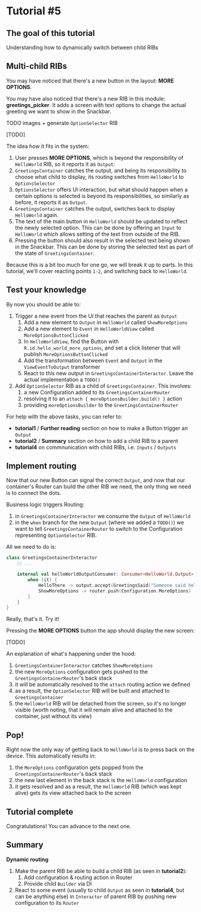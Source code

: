 # Tutorial #5

## The goal of this tutorial

Understanding how to dynamically switch between child RIBs


## Multi-child RIBs

You may have noticed that there's a new button in the layout: **MORE OPTIONS**. 

You may have also noticed that there's a new RIB in this module: **greetings_picker**. It adds a screen with text options to change the actual greeting we want to show in the Snackbar.

TODO images + generate `OptionSelector` RIB

[TODO]

The idea how it fits in the system:

1. User presses **MORE OPTIONS**, which is beyond the responsibility of `HelloWorld` RIB, so it reports it as `Output`:
2. `GreetingsContainer` catches the output, and being its responsibility to choose what child to display, its routing switches from `HelloWorld` to `OptionsSelector`
3. `OptionsSelector` offers UI interaction, but what should happen when a certain options is selected is beyond its responsibilities, so similarly as before, it reports it as `Output`.
4. `GreetingsContainer` catches the output, switches back to display `HelloWorld` again.
5. The text of the main button in `HelloWorld` should be updated to reflect the newly selected option. This can be done by offering an `Input` to `HelloWorld` which allows setting of the text from outside of the RIB.
6. Pressing the button should also result in the selected text being shown in the Snackbar. This can be done by storing the selected text as part of the state of `GreetingsContainer`.
 
 Because this is a bit too much for one go, we will break it up to parts. In this tutorial, we'll cover reacting points `1-2`, and switching back to `HelloWorld`. 


## Test your knowledge

By now you should be able to:
1. Trigger a new event from the UI that reaches the parent as `Output`
    1. Add a new element to `Output` in `HelloWorld` called `ShowMoreOptions`
    2. Add a new element to `Event` in `HelloWorldView` called `MoreOptionsButtonClicked`
    3. In `HelloWorldView`, find the Button with `R.id.hello_world_more_options`, and set a click listener that will publish `MoreOptionsButtonClicked`
    4. Add the transformation between `Event` and `Output` in the `ViewEventToOutput` transformer
    5. React to this new output in `GreetingsContainerInteractor`. Leave the actual implementation a `TODO()`
2. Add `OptionSelector` RIB as a child of `GreetingsContainer`. This involves:
    1. a new Configuration added to its `GreetingsContainerRouter`
    2. resolving it to an `attach { moreOptionsBuilder.build() }` action
    3. providing `moreOptionsBuilder` to the `GreetingsContainerRouter`
 
For help with the above tasks, you can refer to:
- **tutorial1** / **Further reading** section on how to make a Button trigger an `Output`
- **tutorial2** / **Summary** section on how to add a child RIB to a parent
- **tutorial4** on commnunication with child RIBs, i.e. `Inputs` / `Outputs`


## Implement routing

Now that our new Button can signal the correct `Output`, and now that our container's Router can build the other RIB we need, the only thing we need is to connect the dots.

Business logic triggers Routing:
1. in `GreetingsContainerInteractor` we consume the `Output` of `HelloWorld`
2. in the `when` branch for the new `Output` (where we added a `TODO()`) we want to tell `GreetingsContainerRouter` to switch to the Configuration representing `OptionSelector` RIB.

All we need to do is:

```kotlin
class GreetingsContainerInteractor
    // ...

    internal val helloWorldOutputConsumer: Consumer<HelloWorld.Output> = Consumer {
        when (it) {
            HelloThere -> output.accept(GreetingsSaid("Someone said hello"))
            ShowMoreOptions -> router.push(Configuration.MoreOptions)
        }
    }
}
```

Really, that's it. Try it!

Pressing the **MORE OPTIONS** button the app should display the new screen:

[TODO]


An explanation of what's happening under the hood:
1. `GreetingsContainerInteractor` catches `ShowMoreOptions`
2. the new `MoreOptions` configuration gets pushed to the `GreetingsContainerRouter`'s back stack 
3. it will be automatically resolved to the `attach` routing action we defined
4. as a result, the `OptionSelector` RIB will be built and attached to `GreetingsContainer`
5. the `HelloWorld` RIB will be detached from the screen, so it's no longer visible (worth noting, that it will remain alive and attached to the container, just without its view)


## Pop!
 
Right now the only way of getting back to `HelloWorld` is to press back on the device. This automatically results in:
1. the `MoreOptions` configuration gets popped from the `GreetingsContainerRouter`'s back stack
2. the new last element in the back stack is the `HelloWorld` configuration
3. it gets resolved and as a result, the `HelloWorld` RIB (which was kept alive) gets its view attached back to the screen


## Tutorial complete
 
Congratulations! You can advance to the next one.


## Summary

**Dynamic routing**

1. Make the parent RIB be able to build a child RIB (as seen in **tutorial2**):
    1. Add configuration & routing action in Router
    2. Provide child `Builder` via DI
2. React to some event (usually to child `Output` as seen in **tutorial4**, but can be anything else) in `Interactor` of parent RIB by pushing new configuration to its `Router`
